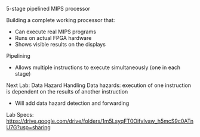 5-stage pipelined MIPS processor 

Building a complete working processor that:
- Can execute real MIPS programs
- Runs on actual FPGA hardware
- Shows visible results on the displays

Pipelining 
- Allows multiple instructions to execute simultaneously (one in each stage)

Next Lab: Data Hazard Handling 
Data hazards: execution of one instruction is dependent on the results of another instruction
- Will add data hazard detection and forwarding

Lab Specs:
https://drive.google.com/drive/folders/1m5LsyqFT0Oifvlvaw_h5mcS9c0ATnU7G?usp=sharing
